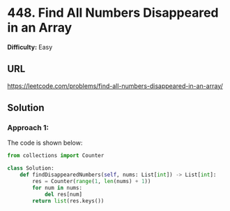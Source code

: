 # 448. Find All Numbers Disappeared in an Array

**Difficulty:** Easy

## URL

https://leetcode.com/problems/find-all-numbers-disappeared-in-an-array/

## Solution

### Approach 1:

The code is shown below:

```python
from collections import Counter

class Solution:
    def findDisappearedNumbers(self, nums: List[int]) -> List[int]:
        res = Counter(range(1, len(nums) + 1))
        for num in nums:
            del res[num]
        return list(res.keys())
```
